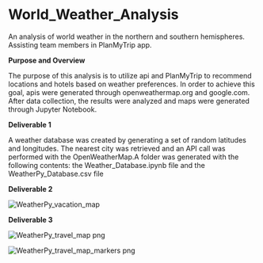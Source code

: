 # World_Weather_Analysis
An analysis of world weather in the northern and southern hemispheres. Assisting team members in PlanMyTrip app. 


**Purpose and Overview**

The purpose of this analysis is to utilize api and PlanMyTrip to recommend locations and hotels based on weather preferences. In order to achieve this goal, apis were generated through openweathermap.org and google.com. After data collection, the results were analyzed and maps were generated through Jupyter Notebook. 

**Deliverable 1**

A weather database was created by generating a set of random latitudes and longitudes. The nearest city was retrieved and an API call was performed with the OpenWeatherMap.A folder was generated with the following contents: the Weather_Database.ipynb file and the WeatherPy_Database.csv file

**Deliverable 2**

![WeatherPy_vacation_map](https://user-images.githubusercontent.com/99268646/160299045-6d9f85b6-1283-4a15-94e9-99b6cec2670b.png)

**Deliverable 3**

![WeatherPy_travel_map png](https://user-images.githubusercontent.com/99268646/160299066-8e346879-67ee-4115-a32b-a148c4a45303.png)

![WeatherPy_travel_map_markers png](https://user-images.githubusercontent.com/99268646/160299080-35929a42-7ab1-414e-aa2d-1953ed4774c4.png)

